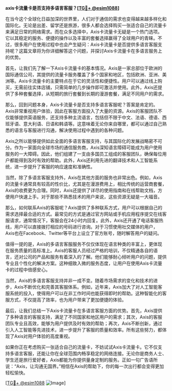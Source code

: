 **axis卡流量卡是否支持多语言客服？[[TG💪+ @esim1088](https://t.me/s/esim1088)]**

在当今这个全球化日益加深的世界里，人们对于通信的需求也变得越来越多样化和国际化。无论是出差、留学还是旅游，很多人都会选择购买一张适合自己的流量卡来满足日常的网络需求。而在众多选择中，Axis卡流量卡无疑是一个热门选项。它以其稳定的服务、便捷的操作以及丰富的套餐选择赢得了全球用户的青睐。不过，很多用户在使用过程中也会产生疑问：Axis卡流量卡是否提供多语言客服支持呢？这篇文章将为你详细解答这个问题，并探讨Axis卡流量卡在多语言服务上的优势。

首先，让我们先了解一下Axis卡流量卡的基本情况。Axis是一家总部位于欧洲的国际通信公司，其提供的流量卡服务覆盖了多个国家和地区，包括欧洲、亚洲、美洲等。Axis卡流量卡的主要特点在于它的灵活性和便捷性。用户可以通过线上购买，无需前往实体店铺，只需简单的几步操作即可激活并使用。此外，Axis还提供了多种套餐选择，从短期的旅行套餐到长期的漫游套餐，满足不同用户的需求。

那么，回到问题本身，Axis卡流量卡是否支持多语言客服呢？答案是肯定的。Axis非常重视用户体验，因此在客服方面投入了大量的资源。Axis的客服团队不仅能够提供英语服务，还支持多种主流语言，包括但不限于中文、法语、德语、西班牙语、意大利语、日语和韩语等。这意味着无论你来自哪里，都可以通过自己熟悉的语言与客服进行沟通，解决使用过程中遇到的各种问题。

Axis之所以能够提供如此全面的多语言客服支持，与其国际化的发展战略密不可分。作为一家面向全球市场的通信服务商，Axis深知语言障碍可能成为用户使用服务的一大障碍。因此，他们组建了一支由多国员工组成的客服团队，确保每位用户都能得到及时有效的帮助。此外，Axis还利用先进的翻译技术和人工智能系统，进一步提升了客服的响应速度和准确性。

当然，除了多语言客服支持外，Axis在其他方面的服务也非常出色。例如，Axis的流量卡通常具有较高的性价比，尤其是在漫游费用上，相比传统的运营商套餐，Axis的收费更为合理。同时，Axis还提供了详尽的使用指南和在线帮助文档，方便用户快速上手。对于那些不熟悉技术的用户来说，这些资源无疑是一大福音。

那么，如何联系Axis的客服呢？Axis提供了多种联系方式，用户可以根据自己的需求选择最合适的方式。最常见的方式是通过官方网站或手机应用程序提交在线客服请求，通常情况下，客服会在24小时内回复。此外，Axis还开通了电话客服热线，用户可以直接拨打相应的号码进行咨询。对于习惯使用社交媒体的用户，Axis也在Facebook、Twitter等平台上设立了官方账号，随时解答用户的疑问。

值得一提的是，Axis的多语言客服服务不仅仅体现在语言种类的丰富上，更体现在服务质量的高标准上。Axis的客服人员经过严格的培训，不仅精通各自的语言，还对公司的产品和服务有着深入的了解。他们能够耐心倾听用户的问题，提供专业且个性化的解决方案。这种细致入微的服务态度，让用户在使用Axis卡流量卡的过程中倍感安心。

当然，Axis的多语言客服支持并非一成不变。随着市场需求的变化和技术的进步，Axis不断优化和完善其客服体系。例如，近年来，Axis加大了对人工智能客服系统的投入，使得用户可以在非工作时间也能获得即时的帮助。这种智能化的客服方式，不仅提高了效率，也为用户带来了更加便捷的体验。

最后，让我们总结一下Axis卡流量卡在多语言客服方面的优势。首先，Axis提供了多种语言的客服支持，满足了不同国家和地区用户的需求；其次，Axis的客服团队专业且高效，能够为用户提供及时有效的帮助；再次，Axis不断创新，通过引入人工智能等先进技术，进一步提升了客服的质量和效率。所有这些努力，都体现了Axis对用户体验的高度重视。

如果你正在考虑购买一张适合自己的流量卡，不妨试试Axis卡流量卡。它不仅支持多语言客服，还能让你在全球范围内畅享稳定的网络连接。无论你是商务人士、学生还是旅行爱好者，Axis都能为你提供量身定制的服务。正如一句广告语所说：“Axis，让沟通无国界。”相信在Axis的帮助下，你的每一次出行都会变得更加轻松愉快。

[[TG💪+ @esim1088](https://t.me/s/esim1088) ![Image](https://i.postimg.cc/4NQfJmqS/Snipaste-2025-05-13-00-14-12.png)]